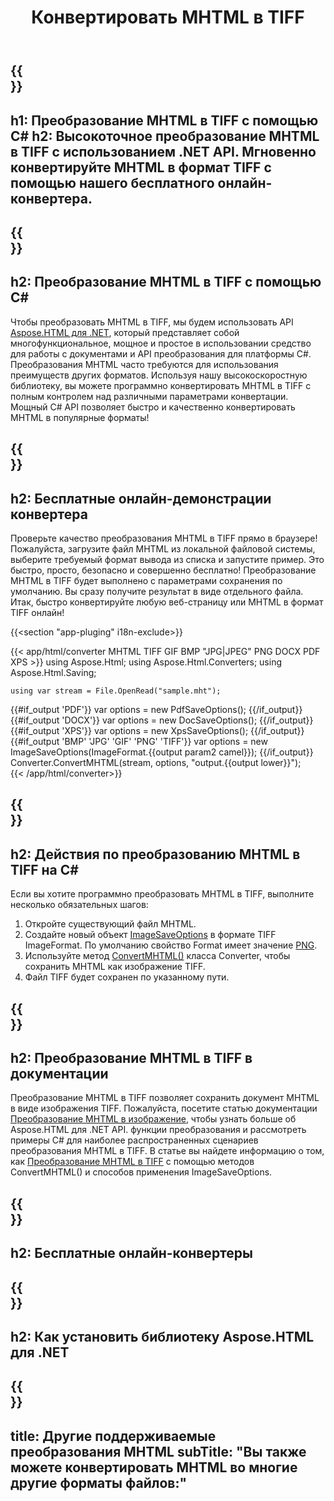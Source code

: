 ﻿---
translation: true
template: /templates/_template-conversion-child.md
title: Конвертировать MHTML в TIFF
description: Преобразование MHTML в TIFF на C#. Легко используйте API преобразователя в ASP.NET или любом приложении .NET. Попробуйте онлайн-конвертер MHTML в TIFF бесплатно!
url: /net/conversion/mhtml-to-tiff/
family: html
platformtag: net
feature: conversion
informat: MHTML
outformat: TIFF
otherformats: DOCX PDF XPS BMP GIF JPEG PNG
---

{{<section banner>}}
---
h1: Преобразование MHTML в TIFF с помощью C#
h2: Высокоточное преобразование MHTML в TIFF с использованием .NET API. Мгновенно конвертируйте MHTML в формат TIFF с помощью нашего бесплатного онлайн-конвертера.
---

{{<section overview>}}
---
h2: Преобразование MHTML в TIFF с помощью C#
---

Чтобы преобразовать MHTML в TIFF, мы будем использовать API [Aspose.HTML для .NET](https://products.aspose.com/html/net/), который представляет собой многофункциональное, мощное и простое в использовании средство для работы с документами и API преобразования для платформы C#. Преобразования MHTML часто требуются для использования преимуществ других форматов. Используя нашу высокоскоростную библиотеку, вы можете программно конвертировать MHTML в TIFF с полным контролем над различными параметрами конвертации. Мощный C# API позволяет быстро и качественно конвертировать MHTML в популярные форматы!

{{<section demos>}}
---
h2: Бесплатные онлайн-демонстрации конвертера
---

Проверьте качество преобразования MHTML в TIFF прямо в браузере! Пожалуйста, загрузите файл MHTML из локальной файловой системы, выберите требуемый формат вывода из списка и запустите пример. Это быстро, просто, безопасно и совершенно бесплатно! Преобразование MHTML в TIFF будет выполнено с параметрами сохранения по умолчанию. Вы сразу получите результат в виде отдельного файла. Итак, быстро конвертируйте любую веб-страницу или MHTML в формат TIFF онлайн!

{{<section "app-pluging" i18n-exclude>}}

{{< app/html/converter MHTML TIFF GIF BMP "JPG|JPEG" PNG DOCX PDF XPS >}}
using Aspose.Html;
using Aspose.Html.Converters;
using Aspose.Html.Saving;

    using var stream = File.OpenRead("sample.mht");
{{#if_output 'PDF'}}
    var options = new PdfSaveOptions();
{{/if_output}}
{{#if_output 'DOCX'}}
    var options = new DocSaveOptions();
{{/if_output}}
{{#if_output 'XPS'}}
    var options = new XpsSaveOptions();
{{/if_output}}
{{#if_output 'BMP' 'JPG' 'GIF' 'PNG' 'TIFF'}}
    var options = new ImageSaveOptions(ImageFormat.{{output param2 camel}});
{{/if_output}}
    Converter.ConvertMHTML(stream, options, "output.{{output lower}}");   
{{< /app/html/converter>}} 


{{<section steps>}}
---
h2: Действия по преобразованию MHTML в TIFF на C#
---

Если вы хотите программно преобразовать MHTML в TIFF, выполните несколько обязательных шагов:
1. Откройте существующий файл MHTML.
1. Создайте новый объект [ImageSaveOptions](https://apireference.aspose.com/html/net/aspose.html.saving/imagesaveoptions) в формате TIFF ImageFormat. По умолчанию свойство Format имеет значение [PNG](https://apireference.aspose.com/html/net/aspose.html.rendering.image/imageformat).
1. Используйте метод [ConvertMHTML()](https://apireference.aspose.com/html/net/aspose.html.converters/converter/convertmhtml/) класса Converter, чтобы сохранить MHTML как изображение TIFF.
1. Файл TIFF будет сохранен по указанному пути.




{{<section documentation>}}
---
h2: Преобразование MHTML в TIFF в документации
---

Преобразование MHTML в TIFF позволяет сохранить документ MHTML в виде изображения TIFF. Пожалуйста, посетите статью документации [Преобразование MHTML в изображение](https://docs.aspose.com/html/net/converting-between-formats/mhtml-to-image/), чтобы узнать больше об Aspose.HTML для .NET API. функции преобразования и рассмотреть примеры C# для наиболее распространенных сценариев преобразования MHTML в TIFF. В статье вы найдете информацию о том, как <a href="https://docs.aspose.com/html/net/converting-between-formats/mhtml-to-image/#convert-mhtml-to-tiff " target="_blank">Преобразование MHTML в TIFF</a> с помощью методов ConvertMHTML() и способов применения ImageSaveOptions.

{{<section online-converters>}}
---
h2: Бесплатные онлайн-конвертеры
---

{{<section get-started>}}
---
h2: Как установить библиотеку Aspose.HTML для .NET
---

{{<section other-conversions>}}
---
title: Другие поддерживаемые преобразования MHTML
subTitle: "Вы также можете конвертировать MHTML во многие другие форматы файлов:"
---
